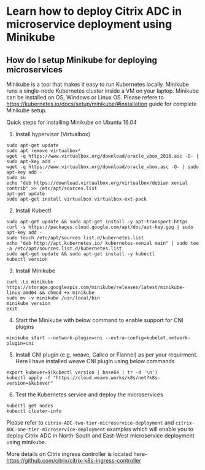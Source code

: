 # Learn how to deploy Citrix ADC in microservice deployment using Minikube

## How do I setup Minikube for deploying microservices
Minikube is a tool that makes it easy to run Kubernetes locally. Minikube runs a single-node Kubernetes cluster inside a VM on your laptop.
Minikube can be installed on OS, Windows or Linux OS. Please refere to https://kubernetes.io/docs/setup/minikube/#installation guide for complete Minikube setup.

Quick steps for installing Minikube on Ubuntu 16.04
1. Install hypervisor (Virtualbox)
```
sudo apt-get update
sudo apt remove virtualbox*
wget -q https://www.virtualbox.org/download/oracle_vbox_2016.asc -O- | sudo apt-key add -
wget -q https://www.virtualbox.org/download/oracle_vbox.asc -O- | sudo apt-key add -
sudo su
echo "deb https://download.virtualbox.org/virtualbox/debian xenial contrib" >> /etc/apt/sources.list
apt-get update
sudo apt-get install virtualbox virtualbox-ext-pack
```
2. Install Kubectl
```
sudo apt-get update && sudo apt-get install -y apt-transport-https
curl -s https://packages.cloud.google.com/apt/doc/apt-key.gpg | sudo apt-key add -
sudo touch /etc/apt/sources.list.d/kubernetes.list 
echo "deb http://apt.kubernetes.io/ kubernetes-xenial main" | sudo tee -a /etc/apt/sources.list.d/kubernetes.list
sudo apt-get update && sudo apt-get install -y kubectl
kubectl version
```
3. Install Minikube
```
curl -Lo minikube https://storage.googleapis.com/minikube/releases/latest/minikube-linux-amd64 && chmod +x minikube
sudo mv -v minikube /usr/local/bin
minikube version
exit
```
4. Start the Minikube with below command to enable support for CNI plugins
```
minikube start --network-plugin=cni --extra-config=kubelet.network-plugin=cni
```
5. Install CNI plugin (e.g. weave, Calico or Flannel) as per your requirment. Here I have installed weave CNI plugin using below commands
```
export kubever=$(kubectl version | base64 | tr -d '\n')
kubectl apply -f "https://cloud.weave.works/k8s/net?k8s-version=$kubever"
```
6. Test the Kubernetes service and deploy the microservices
```
kubectl get nodes
kubectl cluster-info
```

Please refer to ``citrix-ADC-two-tier-microservice-deployment`` and ``citrix-ADC-one-tier-microservice-deployment`` examples which will enable you to deploy Citrix ADC in North-South and East-West microservice deployment using minikube.

More details on Citrix ingress controller is located here- https://github.com/citrix/citrix-k8s-ingress-controller
